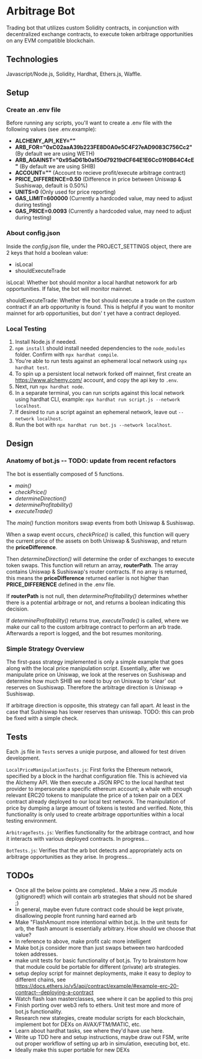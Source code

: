 # Arbitrage Bot
Trading bot that utilizes custom Solidity contracts, in conjunction with decentralized exchange contracts, to execute token arbitrage opportunities on any EVM compatible blockchain. 


## Technologies
Javascript/Node.js, Solidity, Hardhat, Ethers.js, Waffle. 


## Setup

### Create an .env file
Before running any scripts, you'll want to create a .env file with the following values (see .env.example):

- **ALCHEMY_API_KEY=""**
- **ARB_FOR="0xC02aaA39b223FE8D0A0e5C4F27eAD9083C756Cc2"** (By default we are using WETH)
- **ARB_AGAINST="0x95aD61b0a150d79219dCF64E1E6Cc01f0B64C4cE"** (By default we are using SHIB)
- **ACCOUNT=""** (Account to recieve profit/execute arbitrage contract)
- **PRICE_DIFFERENCE=0.50** (Difference in price between Uniswap & Sushiswap, default is 0.50%)
- **UNITS=0** (Only used for price reporting)
- **GAS_LIMIT=600000** (Currently a hardcoded value, may need to adjust during testing)
- **GAS_PRICE=0.0093** (Currently a hardcoded value, may need to adjust during testing)

### About config.json
Inside the *config.json* file, under the PROJECT_SETTINGS object, there are 2 keys that hold a boolean value:
- isLocal
- shouldExecuteTrade

isLocal: Whether bot should monitor a local hardhat netowork for arb opportunities. If false, the bot will monitor mainnet. 

shouldExecuteTrade: Whether the bot should execute a trade on the custom contract if an arb opportunity is found. This is helpful if you want to monitor mainnet for arb opportunities, but don'
t yet have a contract deployed. 

### Local Testing
1. Install Node.js if needed.
2. ```npm install``` should install needed dependencies to the ```node_modules``` folder. Confirm with ```npx hardhat compile```.
3. You're able to run tests against an ephemeral local network using ```npx hardhat test```.
4. To spin up a persistent local network forked off mainnet, first create an https://www.alchemy.com/ account, and copy the api key to ```.env```.
5. Next, run ```npx hardhat node```.
6. In a separate terminal, you can run scripts against this local network using hardhat CLI, example: ```npx hardhat run script.js --network localhost```.
7. If desired to run a script against an ephemeral network, leave out ```--network localhost```.
8. Run the bot with ```npx hardhat run bot.js --network localhost```.


## Design

### Anatomy of bot.js -- TODO: update from recent refactors
The bot is essentially composed of 5 functions.
- *main()*
- *checkPrice()*
- *determineDirection()*
- *determineProfitability()*
- *executeTrade()*

The *main()* function monitors swap events from both Uniswap & Sushiswap. 

When a swap event occurs, *checkPrice()* is called, this function will query the current price of the assets on both Uniswap & Sushiswap, and return the **priceDifference**.

Then *determineDirection()* will determine the order of exchanges to execute token swaps. This function will return an array, **routerPath**. The array contains Uniswap & Sushiswap's router contracts. If no array is returned, this means the **priceDifference** returned earlier is not higher than **PRICE_DIFFERENCE** defined in the .env file.

If **routerPath** is not null, then *determineProfitability()* determines whether there is a potential arbitrage or not, and returns a boolean indicating this decision.

If *determineProfitability()* returns true, *executeTrade()* is called, where we make our call to the custom arbitrage contract to perform an arb trade. Afterwards a report is logged, and the bot resumes monitoring.

### Simple Strategy Overview
The first-pass strategy implemented is only a simple example that goes along with the local price manipulation script. Essentially, after we manipulate price on Uniswap, we look at the reserves on Sushiswap and determine how much SHIB we need to buy on Uniswap to 'clear' out reserves on Sushiswap. Therefore the arbitrage direction is Uniswap -> Sushiswap. 

If arbitrage direction is opposite, this strategy can fall apart. At least in the case that Sushiswap has lower reserves than uniswap. TODO: this can prob be fixed with a simple check.


## Tests
Each .js file in ```Tests``` serves a uniqie purpose, and allowed for test driven development. 

```LocalPriceManipulationTests.js```: First forks the Ethereum network, specified by a block in the hardhat configuration file. This is achieved via the Alchemy API. We then execute a JSON RPC to the local hardhat test provider to impersonate a specific ethereum account; a whale with enough relevant ERC20 tokens to manipulate the price of a token pair on a DEX contract already deployed to our local test network. The manipulation of price by dumping a large amount of tokens is tested and verified. Note, this functionality is only used to create arbitrage opportunities within a local testing environment.     

```ArbitrageTests.js```: Verifies functionality for the arbitrage contract, and how it interacts with various deployed contracts. In progress...

```BotTests.js```: Verifies that the arb bot detects and appropriately acts on arbitrage opportunities as they arise. In progress...


## TODOs
 - Once all the below points are completed.. Make a new JS module (gitignored!) which will contain arb strategies that should not be shared ;)
 - In general, maybe even future contract code should be kept private, disallowing people front running hard earned arb
 - Make "FlashAmount more intentional within bot.js. In the unit tests for arb, the flash amount is essentially arbitrary. How should we choose that value? 
 - In reference to above, make profit calc more intelligent
 - Make bot.js consider more than just swaps between two hardcoded token addresses.
- make unit tests for basic functionality of bot.js. Try to brainstorm how that module could be portable for different (private) arb strategies.
 - setup deploy script for mainnet deployments, make it easy to deploy to different chains, see https://docs.ethers.io/v5/api/contract/example/#example-erc-20-contract--deploying-a-contract
 - Watch flash loan masterclasses, see where it can be applied to this proj
 - Finish porting over web3 refs to ethers. Unit test more and more of bot.js functionality. 
 - Research new stategies, create modular scripts for each blockchain, implement bot for DEXs on AVAX/FTM/MATIC, etc. 
 - Learn about hardhat tasks, see where they'd have use here. 
 - Write up TDD here and setup instructions, maybe draw out FSM, write out proper workflow of setting up arb in simulation, executing bot, etc. 
 - Ideally make this super portable for new DEXs
